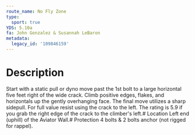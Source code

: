 ```yaml
---
route_name: No Fly Zone
type:
  sport: true
YDS: 5.10a
fa: John Gonzalez & Susannah LeBaron
metadata:
  legacy_id: '109846159'
---
```

# Description
Start with a static pull or dyno move past the 1st bolt to a large horizontal five feet right of the wide crack. Climb positive edges, flakes, and horizontals up the gently overhanging face. The final move utilizes a sharp sidepull. For full value resist using the crack to the left. The rating is 5.9 if you grab the right edge of the crack to the climber's left.# Location
Left end (uphill) of the Aviator Wall.# Protection
4 bolts & 2 bolts anchor (not rigged for rappel).